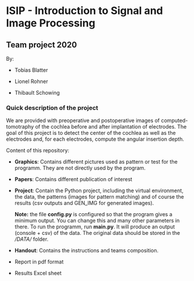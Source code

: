 # ISIP - Introduction to Signal and Image Processing

## Team project 2020


By: 

- Tobias Blatter

- Lionel Rohner

- Thibault Schowing

### Quick description of the project
We are provided with preoperative and postoperative images of computed-tomotraphy of the cochlea before and after implantation of electrodes. The goal of this project is to detect the center of the cochlea as well as the electrodes and, for each electrodes, compute the angular insertion depth. 


Content of this repository:

* **Graphics**: Contains different pictures used as pattern or test for the programm. They are not directly used by the program. 

* **Papers**: Contains different publication of interest

* **Project**: Contain the Python project, including the virtual environment, the data, the patterns (images for pattern matching) and of course the results (csv outputs and GEN_IMG for generated images).

   **Note:** the file **config.py** is configured so that the program gives a minimum output. You can change this and many other parameters in there.
   To run the programm, run **main.py**. It will produce an output (console + csv) of the data. The original data should be stored in the */DATA/* folder.

* **Handout**: Contains the instructions and teams composition.

* Report in pdf format

* Results Excel sheet 

